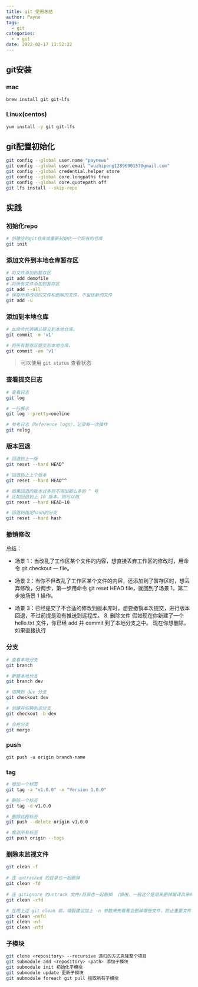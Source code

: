 ```yaml
---
title: git 使用总结
author: Payne
tags:
  - git
categories:
  - - git
date: 2022-02-17 13:52:22
---
```


## git安装

### mac

```bash
brew install git git-lfs
```

### Linux(centos)

```bash
yum install -y git git-lfs
```



## git配置初始化

```bash
git config --global user.name "paynewu"
git config --global user.email "wuzhipeng1289690157@gmail.com"
git config --global credential.helper store
git config --global core.longpaths true
git config --global core.quotepath off
git lfs install --skip-repo
```



## 实践

### 初始化repo

```bash
# 创建空的git仓库或重新初始化一个现有的仓库
git init
```

### 添加文件到本地仓库暂存区

```bash
# 将文件添加到暂存区
git add demofile
# 将所有文件添加到暂存区
git add --all
# 保存所有改动的文件和删除的文件，不包括新的文件
git add -u
```

### 添加到本地仓库

```bash
# 此命令代表确认提交到本地仓库。
git commit -m 'v1'

# 将所有暂存区提交到本地仓库。
git commit -am 'v1'
```

> 可以使用 `git status` 查看状态



### 查看提交日志

```bash
# 查看日志
git log

# 一行展示
git log --pretty=oneline

# 参考日志（Reference logs），记录每一次操作
git relog
```

### 版本回退

```bash
# 回退到上一版
git reset --hard HEAD^

# 回退到上上个版本
git reset --hard HEAD^^

# 如果回退的版本过多则不用加那么多的 ^ 号 
# 比如回退到上 10 版本，则可以用
git reset --hard HEAD~10

# 回退到指定hash的分支
git reset --hard hash

```



### 撤销修改

总结： 

- 场景 1：当改乱了工作区某个文件的内容，想直接丢弃工作区的修改时，用命令 git checkout — file。 

- 场景 2：当你不但改乱了工作区某个文件的内容，还添加到了暂存区时，想丢弃修改，分两步，第一步用命令 git reset HEAD file，就回到了场景 1，第二步按场景 1 操作。 

- 场景 3：已经提交了不合适的修改到版本库时，想要撤销本次提交，进行版本回退，不过前提是没有推送到远程库。 8. 删除文件 假如现在你新建了一个 hello.txt 文件，你已经 add 并 commit 到了本地分支之中。 现在你想删除，如果直接执行





### 分支

```bash
# 查看本地分支
git branch

# 新建本地分支
git branch dev

# 切换到 dev 分支
git checkout dev

# 创建并切换到该分支
git checkout -b dev

# 合并分支
git merge
```



### push

```
git push -u origin branch-name
```



### tag

```bash
# 增加一个标签
git tag -a "v1.0.0" -m "Version 1.0.0"

# 删除一个标签
git tag -d v1.0.0

# 删除远程标签
git push --delete origin v1.0.0

# 推送所有标签
git push origin --tags
```

### 删除未监视文件

```bash
git clean -f
 
# 连 untracked 的目录也一起删掉
git clean -fd
 
# 连 gitignore 的untrack 文件/目录也一起删掉 （慎用，一般这个是用来删掉编译出来的 .o之类的文件用的）
git clean -xfd
 
# 在用上述 git clean 前，墙裂建议加上 -n 参数来先看看会删掉哪些文件，防止重要文件被误删
git clean -nxfd
git clean -nf
git clean -nfd
```



### 子模块

```bash
git clone <repository> --recursive 递归的方式克隆整个项目
git submodule add <repository> <path> 添加子模块
git submodule init 初始化子模块
git submodule update 更新子模块
git submodule foreach git pull 拉取所有子模块
```
